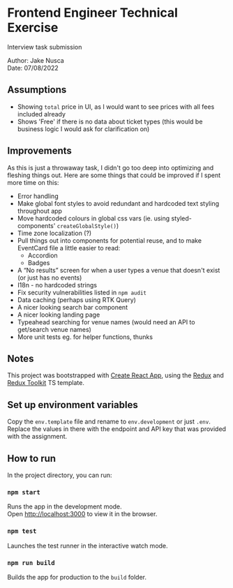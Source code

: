# Frontend Engineer Technical Exercise

Interview task submission

Author: Jake Nusca\
Date: 07/08/2022

## Assumptions

- Showing `total` price in UI, as I would want to see prices with all fees included already
- Shows 'Free' if there is no data about ticket types (this would be business logic I would ask for clarification on)

## Improvements

As this is just a throwaway task, I didn't go too deep into optimizing and fleshing things out. Here are some things that could be improved if I spent more time on this:

- Error handling
- Make global font styles to avoid redundant and hardcoded text styling throughout app
- Move hardcoded colours in global css vars (ie. using styled-components' `createGlobalStyle()`)
- Time zone localization (?)
- Pull things out into components for potential reuse, and to make EventCard file a little easier to read:
  - Accordion
  - Badges
- A “No results” screen for when a user types a venue that doesn't exist (or just has no events)
- I18n - no hardcoded strings
- Fix security vulnerabilities listed in `npm audit`
- Data caching (perhaps using RTK Query)
- A nicer looking search bar component
- A nicer looking landing page
- Typeahead searching for venue names (would need an API to get/search venue names)
- More unit tests eg. for helper functions, thunks

## Notes

This project was bootstrapped with [Create React App](https://github.com/facebook/create-react-app), using the [Redux](https://redux.js.org/) and [Redux Toolkit](https://redux-toolkit.js.org/) TS template.

## Set up environment variables

Copy the `env.template` file and rename to `env.development` or just `.env`. Replace the values in there with the endpoint and API key that was provided with the assignment.

## How to run

In the project directory, you can run:

### `npm start`

Runs the app in the development mode.\
Open [http://localhost:3000](http://localhost:3000) to view it in the browser.

### `npm test`

Launches the test runner in the interactive watch mode.

### `npm run build`

Builds the app for production to the `build` folder.
